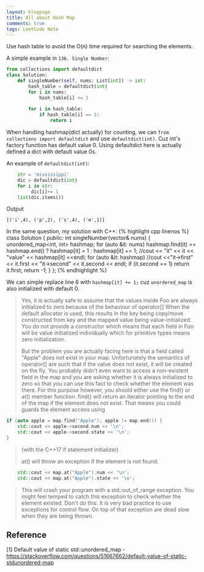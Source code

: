 ```yaml
---
layout: blogpage
title: All about Hash Map
comments: true
tags: LeetCode Note
---
```


Use hash table to avoid the O(n) time required for searching the elements.

A simple example in `136. Single Number`:
```python
from collections import defaultdict
class Solution:
    def singleNumber(self, nums: List[int]) -> int:
        hash_table = defaultdict(int)
        for i in nums:
            hash_table[i] += 1
        
        for i in hash_table:
            if hash_table[i] == 1:
                return i
```

When handling hashmap(dict actually) for counting, we can `from collections import defaultdict` and use `defaultdict(int)`.
Cuz int's factory function has default value 0. Using defaultdict here is actually defined a dict with default value 0s.

An example of `defaultdict(int)`:
```python
    str = 'mississippi'
    dic = defaultdict(int)
    for i in str:
         dic[i]+= 1
    list(dic.items())
```
Output 

    [('i',4), ('p',2), ('s',4), ('m',1)]


In the same question, my solution with C++:
{% highlight cpp linenos %}
class Solution {
public:
    int singleNumber(vector<int>& nums) {
        unordered_map<int, int> hashmap;
        for (auto &it: nums)
            hashmap.find(it) == hashmap.end() ? hashmap[it] = 1 : hashmap[it] += 1;
            //cout << "it" << it << "value" << hashmap[it] <<endl;
        for (auto &it: hashmap)
            //cout <<"it->first" << it.first << "it->second" << it.second << endl;
            if (it.second == 1)
                return it.first;
        return -1;
    }
};
{% endhighlight %}

We can simple replace line 6 with `hashmap[it] += 1;` cuz `unordered_map` is also initialized with default 0.

> Yes, it is actually safe to assume that the values inside Foo are always initialized to zero because of the behaviour of operator[]
> When the default allocator is used, this results in the key being copy/move constructed from key and the mapped value being value-initialized.
> You do not provide a constructor which means that each field in Foo will be value initialized individually which for primitive types means zero initialization.
> 
> But the problem you are actually facing here is that a field called "Apple" does not exist in your map. Unfortunately the semantics of operator[] are such that if the value does not exist, it will be created on the fly. You probably didn't even want to access a non-existent field in the map and you are asking whether it is always initialized to zero so that you can use this fact to check whether the element was there. For this purpose however, you should either use the find() or at() member function.
> find() will return an iterator pointing to the end of the map if the element does not exist. That means you could guards the element access using
> 
```cpp
if (auto apple = map.find("Apple"); apple != map.end()) {
    std::cout << apple->second.num << '\n';
    std::cout << apple->second.state << '\n';
}
```
> (with the C++17 if statement initializer)
> 
> at() will throw an exception if the element is not found.
>
```cpp
    std::cout << map.at("Apple").num << '\n';
    std::cout << map.at("Apple").state << '\n';
```
> This will crash your program with a std::out_of_range exception. You might feel temped to catch this exception to check whether the element existed. Don't do this. It is very bad practice to use exceptions for control flow. On top of that exception are dead slow when they are being thrown.


## Reference ##
[1] Default value of static std::unordered_map - https://stackoverflow.com/questions/51667662/default-value-of-static-stdunordered-map